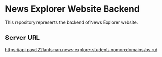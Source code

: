 # News Explorer Website Backend

This repository represents the backend of News Explorer website.

## Server URL

https://api.pavel22lantsman.news-explorer.students.nomoredomainssbs.ru/
